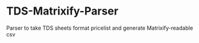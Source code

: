 # TDS-Matrixify-Parser
Parser to take TDS sheets format pricelist and generate Matrixify-readable csv
